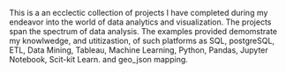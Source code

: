 This is a an ecclectic collection of projects I have completed during my endeavor into the world of data analytics and visualization. The projects span the spectrum of data analysis. The examples provided demomstrate my knowlwedge, and utitizastion, of such platforms as SQL, postgreSQL, ETL, Data Mining, Tableau, Machine Learning, Python, Pandas, Jupyter Notebook, Scit-kit Learn. and geo_json mapping. 
